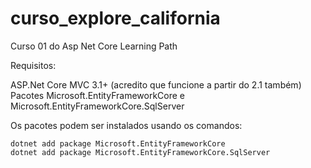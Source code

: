 # curso_explore_california
Curso 01 do Asp Net Core Learning Path

Requisitos:

ASP.Net Core MVC 3.1+ (acredito que funcione a partir do 2.1 também)
Pacotes Microsoft.EntityFrameworkCore e Microsoft.EntityFrameworkCore.SqlServer

Os pacotes podem ser instalados usando os comandos:

`dotnet add package Microsoft.EntityFrameworkCore` <br>
`dotnet add package Microsoft.EntityFrameworkCore.SqlServer`
